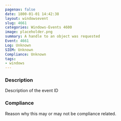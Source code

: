 ```yaml
---
pagenav: false
date: 1800-01-01 14:42:38
layout: windowsevent
slug: 4661
categories: Windows-Events 4600
image: placeholder.png
summary: A handle to an object was requested
Event: 4661
Log: Unknown
SIEM: Unknown
Compliance: Unknown
tags:
- windows
---
```


### Description

Description of the event ID

### Compliance

Reason why this may or may not be compliance related.
